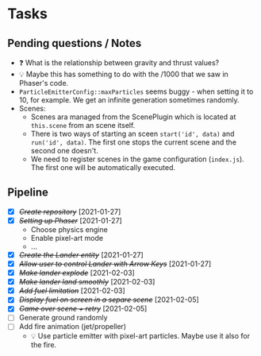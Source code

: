 Tasks
=====

## Pending questions / Notes
- ❓ What is the relationship between gravity and thrust values?
- 💡 Maybe this has something to do with the /1000 that we saw in Phaser's code.
- `ParticleEmitterConfig::maxParticles` seems buggy - when setting it to 10, for example. We get an infinite generation sometimes randomly.
- Scenes:
  - Scenes ara managed from the ScenePlugin which is located at `this.scene`  from an scene itself.
  - There is two ways of starting an sceen `start('id', data)` and `run('id', data)`. The first one stops the current scene and the second one doesn't.
  - We need to register scenes in the game configuration (`index.js`). The first one will be automatically executed.

## Pipeline
- [X] ~~*Create repository*~~ [2021-01-27]
- [X] ~~*Setting up Phaser*~~ [2021-01-27]
  - Choose physics engine
  - Enable pixel-art mode
  - ...
- [X] ~~*Create the Lander entity*~~ [2021-01-27]
- [X] ~~*Allow user to control Lander with Arrow Keys*~~ [2021-01-27]
- [X] ~~*Make lander explode*~~ [2021-02-03]
- [X] ~~*Make lander land smoothly*~~ [2021-02-03]
- [X] ~~*Add fuel limitation*~~ [2021-02-03]
- [X] ~~*Display fuel on screen in a separe scene*~~ [2021-02-05]
- [X] ~~*Game over scene + retry*~~ [2021-02-05]
- [ ] Generate ground randomly
- [ ] Add fire animation (jet/propeller)
  - 💡 Use particle emitter with pixel-art particles. Maybe use it also for the fire.
